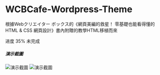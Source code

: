 # WCBCafe-Wordpress-Theme
根據Webクリエイター ボックス的《網頁美編的救星！ 零基礎也能看得懂的 HTML & CSS 網頁設計》書內附贈的教學HTML移植而來

进度 35% 未完成

##### 演示截圖
![演示截圖](https://github.com/mengxiaozhi/dowload/raw/f8dd3c2ef222f4e8e62922c7c26da98c5dc68988/截圖%202022-08-15%20下午9.20.54.png)
![演示截圖](https://raw.githubusercontent.com/mengxiaozhi/dowload/f8dd3c2ef222f4e8e62922c7c26da98c5dc68988/截圖%202022-08-15%20下午9.20.45.png)
